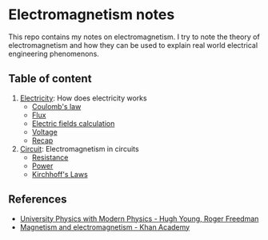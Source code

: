 # Electromagnetism notes

This repo contains my notes on electromagnetism. I try to note the theory of electromagnetism and how they can be used to explain real world electrical engineering phenomenons.

## Table of content

1. [Electricity](./Electricity/): How does electricity works
	- [Coulomb's law](./Electricity/Coulomb's%20law.md)
	- [Flux](./Electricity/Flux.md)
	- [Electric fields calculation](./Electricity/Electric%20fields%20calculation.md)
	- [Voltage](./Electricity/Voltage.md)
	- [Recap](./Electricity/Recap.md)
2. [Circuit](./Circuit): Electromagnetism in circuits
	- [Resistance](./Circuit/Resistance.md)
	- [Power](./Circuit/Power.md)
	- [Kirchhoff's Laws](./Circuit/Kirchhoff's%20Laws.md)

## References

- [University Physics with Modern Physics -  Hugh Young, Roger Freedman](https://www.amazon.com/University-Physics-Modern-15th/dp/0135159555)
- [Magnetism and electromagnetism - Khan Academy](https://www.khanacademy.org/science/ap-physics-2/ap-magnetic-forces-and-magnetic-fields)
